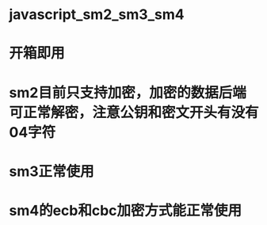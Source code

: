 # javascript_sm2_sm3_sm4
# 开箱即用

# sm2目前只支持加密，加密的数据后端可正常解密，注意公钥和密文开头有没有04字符
# sm3正常使用
# sm4的ecb和cbc加密方式能正常使用
